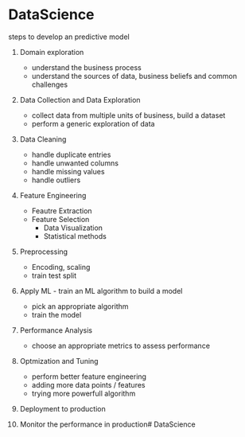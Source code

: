 # DataScience

steps to develop an predictive model

1. Domain exploration
    - understand the business process
    - understand the sources of data, business beliefs and common challenges
    
    
2. Data Collection and Data Exploration
    - collect data from multiple units of business, build a dataset
    - perform a generic exploration of data
    
    
3. Data Cleaning
    - handle duplicate entries
    - handle unwanted columns
    - handle missing values
    - handle outliers
    
    
4. Feature Engineering
    - Feautre Extraction
    - Feature Selection
        - Data Visualization
        - Statistical methods


5. Preprocessing
    - Encoding, scaling
    - train test split


6.  Apply ML - train an ML algorithm to build a model
    - pick an appropriate algorithm
    - train the model


7. Performance Analysis
    - choose an appropriate metrics to assess performance


8. Optmization and Tuning
    - perform better feature engineering
    - adding more data points / features
    - trying more powerfull algorithm


9. Deployment to production
10. Monitor the performance in production# DataScience
